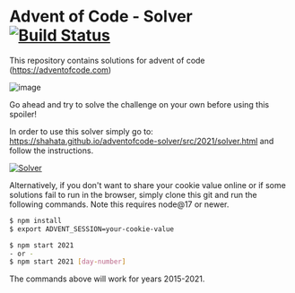 # Advent of Code - Solver [![Build Status](https://github.com/shahata/adventofcode-solver/workflows/build/badge.svg)](#advent-of-code---solver-)

This repository contains solutions for advent of code (https://adventofcode.com)

![image](https://user-images.githubusercontent.com/1764161/148400728-db545c1b-cc5a-4f7a-ab4c-b79bb30e58f8.png)

Go ahead and try to solve the challenge on your own before using this spoiler!

In order to use this solver simply go to: https://shahata.github.io/adventofcode-solver/src/2021/solver.html and follow the instructions.

[![Solver](https://user-images.githubusercontent.com/1764161/148401173-a80c850a-055e-442f-9aae-a725b1b233dd.png)](https://shahata.github.io/adventofcode-solver/src/2021/solver.html)

Alternatively, if you don't want to share your cookie value online or if some solutions fail to run in the browser, simply clone this git and run the following commands. Note this requires node@17 or newer.

```sh
$ npm install
$ export ADVENT_SESSION=your-cookie-value

$ npm start 2021
- or -
$ npm start 2021 [day-number]
```

The commands above will work for years 2015-2021.

